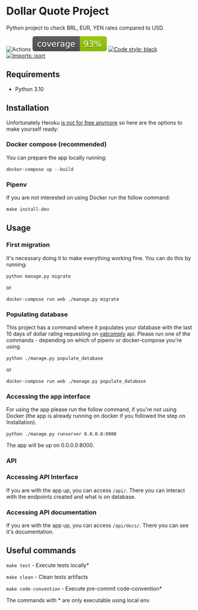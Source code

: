# Dollar Quote Project
Python project to check BRL, EUR, YEN rates compared to USD.

![Actions](https://github.com/marcelolleivas/dollar-quote-project/actions/workflows/pipeline.yml/badge.svg)
![Coverage](docs/coverage.svg)
[![Code style: black](https://img.shields.io/badge/code%20style-black-000000.svg)](https://github.com/psf/black)
[![Imports: isort](https://img.shields.io/badge/%20imports-isort-%231674b1?style=flat&labelColor=ef8336)](https://pycqa.github.io/isort/)

## Requirements
- Python 3.10

## Installation
Unfortunately Heroku [is not for free anymore](https://techcrunch.com/2022/08/25/heroku-announces-plans-to-eliminate-free-plans-blaming-fraud-and-abuse/)
so here are the options to make yourself ready:

### Docker compose (recommended)

You can prepare the app locally running:

```
docker-compose up --build
```

### Pipenv

If you are not interested on using Docker run the follow command:

```
make install-dev
```

## Usage
### First migration
It's necessary doing it to make everything working fine. You can do this by running:
```
python manage.py migrate
```
or
```
docker-compose run web ./manage.py migrate
```

### Populating database
This project has a command where it populates your database with the last 10 days of dollar rating
requesting on [vatcomply](https://www.vatcomply.com/documentation) api. Please run one of the commands -
depending on which of pipenv or docker-compose you're using.
```
python ./manage.py populate_database
```
or
```
docker-compose run web ./manage.py populate_database
```
### Accessing the app interface
For using the app please run the follow command, if you're not using Docker
(the app is already running on docker if you followed the step on Installation).

```
python ./manage.py runserver 0.0.0.0:8000
```

The app will be up on 0.0.0.0:8000.

### API

### Accessing API Interface
If you are with the app up, you can access `/api/`. There you can interact
with the endpoints created and what is on database.

### Accessing API documentation
If you are with the app up, you can access `/api/docs/`. There you can see it's
documentation.


## Useful commands
`make test` - Execute tests locally*

`make clean` - Clean tests artifacts

`make code-convention` - Execute pre-commit code-convention*

The commands with * are only executable using local env.
